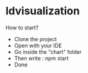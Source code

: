 # ldvisualization

How to start?
- Clone the project
- Open with your IDE
- Go inside the "chart" folder
- Then write : npm start
- Done
